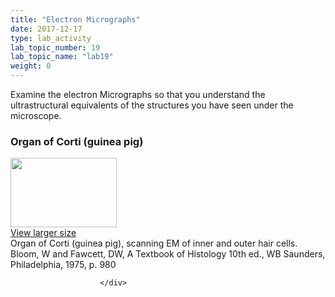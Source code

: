 ```yaml
---
title: "Electron Micrographs"
date: 2017-12-17
type: lab_activity
lab_topic_number: 19
lab_topic_name: "lab19"
weight: 0
---
```

<div class="entrybody">
						<p>Examine the electron Micrographs so that you understand the ultrastructural equivalents of the structures you have seen under the microscope.</p>

<h3>Organ of Corti (guinea pig)</h3>

<div class="slidepopup"><div class="thumbnail"> <a href="/assets_c/2009/07/63-1360.html" target="_blank" > <img src="http://mt.ccnmtl.columbia.edu/histologylab/assets/images/63-thumb-170x111-1360.jpg" width="170" height="111" alt="" class="mt-image-left"> </a><br> <a href="/assets_c/2009/07/63-1360.html" target="_blank" >View larger size</a> </div><div class="slidetxt">Organ of Corti (guinea pig), scanning EM of inner and outer hair cells.<br>
Bloom, W and Fawcett, <span class="caps">DW,</span> A Textbook of Histology 10th ed., WB Saunders, Philadelphia, 1975, p. 980</div></div>
						
						
						</div>
